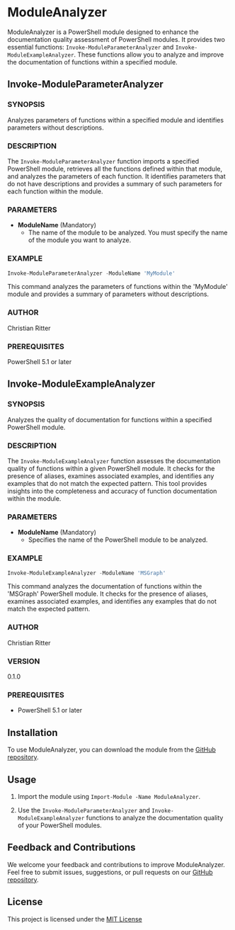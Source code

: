 # ModuleAnalyzer

ModuleAnalyzer is a PowerShell module designed to enhance the documentation quality assessment of PowerShell modules. It provides two essential functions: `Invoke-ModuleParameterAnalyzer` and `Invoke-ModuleExampleAnalyzer`. These functions allow you to analyze and improve the documentation of functions within a specified module.

## Invoke-ModuleParameterAnalyzer

### SYNOPSIS

Analyzes parameters of functions within a specified module and identifies parameters without descriptions.

### DESCRIPTION

The `Invoke-ModuleParameterAnalyzer` function imports a specified PowerShell module, retrieves all the functions defined within that module, and analyzes the parameters of each function. It identifies parameters that do not have descriptions and provides a summary of such parameters for each function within the module.

### PARAMETERS

- **ModuleName** (Mandatory)
  - The name of the module to be analyzed. You must specify the name of the module you want to analyze.

### EXAMPLE

```powershell
Invoke-ModuleParameterAnalyzer -ModuleName 'MyModule'
```

This command analyzes the parameters of functions within the 'MyModule' module and provides a summary of parameters without descriptions.

### AUTHOR

Christian Ritter

### PREREQUISITES

PowerShell 5.1 or later

## Invoke-ModuleExampleAnalyzer

### SYNOPSIS

Analyzes the quality of documentation for functions within a specified PowerShell module.

### DESCRIPTION

The `Invoke-ModuleExampleAnalyzer` function assesses the documentation quality of functions within a given PowerShell module. It checks for the presence of aliases, examines associated examples, and identifies any examples that do not match the expected pattern. This tool provides insights into the completeness and accuracy of function documentation within the module.

### PARAMETERS

- **ModuleName** (Mandatory)
  - Specifies the name of the PowerShell module to be analyzed.

### EXAMPLE

```powershell
Invoke-ModuleExampleAnalyzer -ModuleName 'MSGraph'
```

This command analyzes the documentation of functions within the 'MSGraph' PowerShell module. It checks for the presence of aliases, examines associated examples, and identifies any examples that do not match the expected pattern.

### AUTHOR

Christian Ritter

### VERSION

0.1.0

### PREREQUISITES

- PowerShell 5.1 or later

## Installation

To use ModuleAnalyzer, you can download the module from the [GitHub repository](https://github.com/HCRitter/PSModuleAnalyzer).

## Usage

1. Import the module using `Import-Module -Name ModuleAnalyzer`.

2. Use the `Invoke-ModuleParameterAnalyzer` and `Invoke-ModuleExampleAnalyzer` functions to analyze the documentation quality of your PowerShell modules.

## Feedback and Contributions

We welcome your feedback and contributions to improve ModuleAnalyzer. Feel free to submit issues, suggestions, or pull requests on our [GitHub repository](https://github.com/HCRitter/PSModuleAnalyzer).

## License

This project is licensed under the [MIT License](LICENSE)
